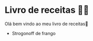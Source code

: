 # Livro de receitas :man_cook:

Olá bem vindo ao meu livro de receitas:cookie:

- Strogonoff de frango
